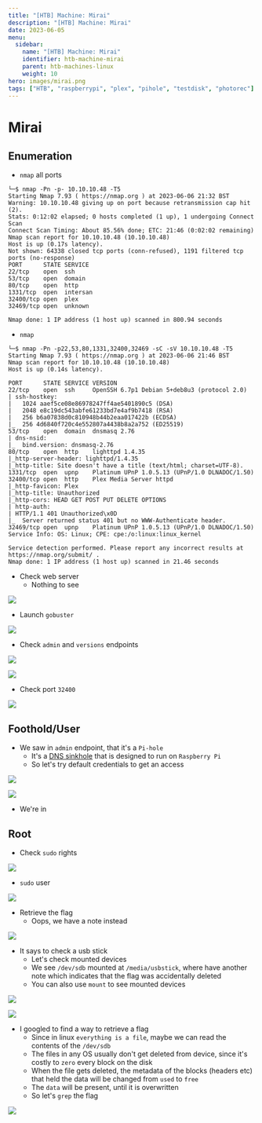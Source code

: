 ```yaml
---
title: "[HTB] Machine: Mirai"
description: "[HTB] Machine: Mirai"
date: 2023-06-05
menu:
  sidebar:
    name: "[HTB] Machine: Mirai"
    identifier: htb-machine-mirai
    parent: htb-machines-linux
    weight: 10
hero: images/mirai.png
tags: ["HTB", "raspberrypi", "plex", "pihole", "testdisk", "photorec"]
---
```


# Mirai
## Enumeration
- `nmap` all ports
```
└─$ nmap -Pn -p- 10.10.10.48 -T5
Starting Nmap 7.93 ( https://nmap.org ) at 2023-06-06 21:32 BST
Warning: 10.10.10.48 giving up on port because retransmission cap hit (2).
Stats: 0:12:02 elapsed; 0 hosts completed (1 up), 1 undergoing Connect Scan
Connect Scan Timing: About 85.56% done; ETC: 21:46 (0:02:02 remaining)
Nmap scan report for 10.10.10.48 (10.10.10.48)
Host is up (0.17s latency).
Not shown: 64338 closed tcp ports (conn-refused), 1191 filtered tcp ports (no-response)
PORT      STATE SERVICE
22/tcp    open  ssh
53/tcp    open  domain
80/tcp    open  http
1331/tcp  open  intersan
32400/tcp open  plex
32469/tcp open  unknown

Nmap done: 1 IP address (1 host up) scanned in 800.94 seconds
```
- `nmap`
```
└─$ nmap -Pn -p22,53,80,1331,32400,32469 -sC -sV 10.10.10.48 -T5
Starting Nmap 7.93 ( https://nmap.org ) at 2023-06-06 21:46 BST
Nmap scan report for 10.10.10.48 (10.10.10.48)
Host is up (0.14s latency).

PORT      STATE SERVICE VERSION
22/tcp    open  ssh     OpenSSH 6.7p1 Debian 5+deb8u3 (protocol 2.0)
| ssh-hostkey: 
|   1024 aaef5ce08e86978247ff4ae5401890c5 (DSA)
|   2048 e8c19dc543abfe61233bd7e4af9b7418 (RSA)
|   256 b6a07838d0c810948b44b2eaa017422b (ECDSA)
|_  256 4d6840f720c4e552807a4438b8a2a752 (ED25519)
53/tcp    open  domain  dnsmasq 2.76
| dns-nsid: 
|_  bind.version: dnsmasq-2.76
80/tcp    open  http    lighttpd 1.4.35
|_http-server-header: lighttpd/1.4.35
|_http-title: Site doesn't have a title (text/html; charset=UTF-8).
1331/tcp  open  upnp    Platinum UPnP 1.0.5.13 (UPnP/1.0 DLNADOC/1.50)
32400/tcp open  http    Plex Media Server httpd
|_http-favicon: Plex
|_http-title: Unauthorized
|_http-cors: HEAD GET POST PUT DELETE OPTIONS
| http-auth: 
| HTTP/1.1 401 Unauthorized\x0D
|_  Server returned status 401 but no WWW-Authenticate header.
32469/tcp open  upnp    Platinum UPnP 1.0.5.13 (UPnP/1.0 DLNADOC/1.50)
Service Info: OS: Linux; CPE: cpe:/o:linux:linux_kernel

Service detection performed. Please report any incorrect results at https://nmap.org/submit/ .
Nmap done: 1 IP address (1 host up) scanned in 21.46 seconds
```
- Check web server
  - Nothing to see

![](./images/1.png)

- Launch `gobuster`

![](./images/2.png)

- Check `admin` and `versions` endpoints

![](./images/3.png)

![](./images/4.png)

- Check port `32400`

![](./images/5.png)

## Foothold/User
- We saw in `admin` endpoint, that it's a `Pi-hole`
  - It's a [DNS sinkhole](https://pi-hole.net/) that is designed to run on `Raspberry Pi`
  - So let's try default credentials to get an access

![](./images/6.png)

![](./images/7.png)

- We're in
## Root
- Check `sudo` rights

![](./images/8.png)

- `sudo` user

![](./images/9.png)

- Retrieve the flag
  - Oops, we have a note instead

![](./images/10.png)

- It says to check a usb stick
  - Let's check mounted devices
  - We see `/dev/sdb` mounted at `/media/usbstick`, where have another note which indicates that the flag was accidentally deleted
  - You can also use `mount` to see mounted devices

![](./images/11.png)

![](./images/12.png)

- I googled to find a way to retrieve a flag
  - Since in linux `everything is a file`, maybe we can read the contents of the `/dev/sdb`
  - The files in any OS usually don't get deleted from device, since it's costly to `zero` every block on the disk
  - When the file gets deleted, the metadata of the blocks (headers etc) that held the data will be changed from `used` to `free`
  - The `data` will be present, until it is overwritten
  - So let's `grep` the flag

![](./images/13.png)
